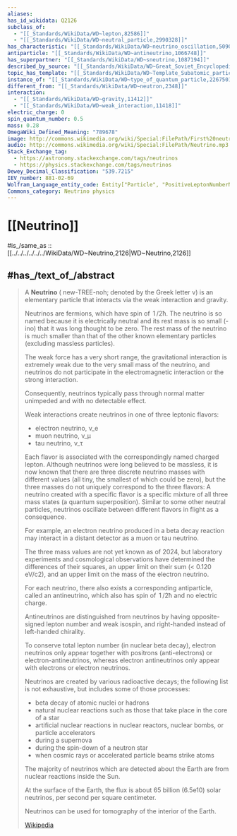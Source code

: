 ```yaml
---
aliases:
has_id_wikidata: Q2126
subclass_of:
  - "[[_Standards/WikiData/WD~lepton,82586]]"
  - "[[_Standards/WikiData/WD~neutral_particle,2990328]]"
has_characteristic: "[[_Standards/WikiData/WD~neutrino_oscillation,509021]]"
antiparticle: "[[_Standards/WikiData/WD~antineutrino,1066748]]"
has_superpartner: "[[_Standards/WikiData/WD~sneutrino,1087194]]"
described_by_source: "[[_Standards/WikiData/WD~Great_Soviet_Encyclopedia_(1926_1947),20078554]]"
topic_has_template: "[[_Standards/WikiData/WD~Template_Subatomic_particle_symbol_neutrino,21370136]]"
instance_of: "[[_Standards/WikiData/WD~type_of_quantum_particle,22675015]]"
different_from: "[[_Standards/WikiData/WD~neutron,2348]]"
interaction:
  - "[[_Standards/WikiData/WD~gravity,11412]]"
  - "[[_Standards/WikiData/WD~weak_interaction,11418]]"
electric_charge: 0
spin_quantum_number: 0.5
mass: 0.28
OmegaWiki_Defined_Meaning: "789678"
image: http://commons.wikimedia.org/wiki/Special:FilePath/First%20neutrino%20observation.jpg
audio: http://commons.wikimedia.org/wiki/Special:FilePath/Neutrino.mp3
Stack_Exchange_tag:
  - https://astronomy.stackexchange.com/tags/neutrinos
  - https://physics.stackexchange.com/tags/neutrinos
Dewey_Decimal_Classification: "539.7215"
IEV_number: 881-02-69
Wolfram_Language_entity_code: Entity["Particle", "PositiveLeptonNumberNeutrino"]
Commons_category: Neutrino physics
---
```


# [[Neutrino]] 

#is_/same_as :: [[../../../../../../WikiData/WD~Neutrino,2126|WD~Neutrino,2126]] 

## #has_/text_of_/abstract 

> A **Neutrino** ( new-TREE-noh; denoted by the Greek letter ν) 
> is an elementary particle that interacts  via the weak interaction and gravity. 
> 
> Neutrinos are fermions, which have spin of ⁠ 1 /2⁠ħ.
> The neutrino is so named because it is electrically neutral 
> and its rest mass is so small (-ino) that it was long thought to be zero. 
> The rest mass of the neutrino is much smaller than that of the 
> other known elementary particles (excluding massless particles).
>
> The weak force has a very short range, 
> the gravitational interaction is extremely weak 
> due to the very small mass of the neutrino, 
> and neutrinos do not participate in the electromagnetic interaction 
> or the strong interaction.
>
> Consequently, neutrinos typically pass through normal matter unimpeded 
> and with no detectable effect.
>
> Weak interactions create neutrinos in one of three leptonic flavors:
> - electron neutrino, ν_e
> - muon neutrino, ν_μ
> - tau neutrino, ν_τ
>
> Each flavor is associated with the correspondingly named charged lepton. 
> Although neutrinos were long believed to be massless, 
> it is now known that there are three discrete neutrino masses 
> with different values (all tiny, the smallest of which could be zero), 
> but the three masses do not uniquely correspond to the three flavors: 
> A neutrino created with a specific flavor is a specific mixture of all three mass states (a quantum superposition). 
> Similar to some other neutral particles, 
> neutrinos oscillate between different flavors in flight as a consequence. 
> 
> For example, an electron neutrino produced in a beta decay reaction 
> may interact in a distant detector as a muon or tau neutrino. 
> 
> The three mass values are not yet known as of 2024, 
> but laboratory experiments and cosmological observations have determined the differences of their squares, an upper limit on their sum (< 0.120 eV/c2), and an upper limit on the mass of the electron neutrino. 
>
> For each neutrino, there also exists a corresponding antiparticle, 
> called an antineutrino, which also has spin of ⁠ 1 /2⁠ħ and no electric charge. 
> 
> Antineutrinos are distinguished from neutrinos 
> by having opposite-signed lepton number and weak isospin, 
> and right-handed instead of left-handed chirality. 
> 
> To conserve total lepton number (in nuclear beta decay), 
> electron neutrinos only appear together with positrons (anti-electrons) or electron-antineutrinos, 
> whereas electron antineutrinos only appear with electrons or electron neutrinos.
>
> Neutrinos are created by various radioactive decays; 
> the following list is not exhaustive, but includes some of those processes:
> - beta decay of atomic nuclei or hadrons
> - natural nuclear reactions such as those that take place in the core of a star
> - artificial nuclear reactions in nuclear reactors, nuclear bombs, or particle accelerators
> - during a supernova
> - during the spin-down of a neutron star
> - when cosmic rays or accelerated particle beams strike atoms
>
> The majority of neutrinos which are detected about the Earth 
> are from nuclear reactions inside the Sun. 
> 
> At the surface of the Earth, the flux is about 65 billion (6.5e10) solar neutrinos, 
> per second per square centimeter. 
> 
> Neutrinos can be used for tomography of the interior of the Earth.
>
> [Wikipedia](https://en.wikipedia.org/wiki/Neutrino)  

